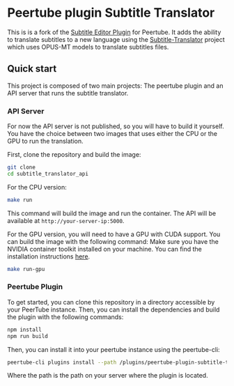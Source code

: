 # Peertube plugin Subtitle Translator


This is is a fork of the [Subtitle Editor Plugin](https://codeberg.org/herover/peertube-plugin-subtitle-editor/) for Peertube. It adds the ability to translate subtitles to a new language using the [Subtitle-Translator](https://github.com/tdhm/subtitles-translator/) project which uses OPUS-MT models to translate subtitles files.

## Quick start

This project is composed of two main projects: The peertube plugin and an API server that runs the subtitle translator. 

### API Server

For now the API server is not published, so you will have to build it yourself. You have the choice between two images that uses either the CPU or the GPU to run the translation. 

First, clone the repository and build the image:

```bash
git clone 
cd subtitle_translator_api
```
For the CPU version:
```bash
make run
``` 
This command will build the image and run the container. The API will be available at `http://your-server-ip:5000`.

For the GPU version, you will need to have a GPU with CUDA support. You can build the image with the following command:
Make sure you have the NVIDIA container toolkit installed on your machine. You can find the installation instructions [here](https://docs.nvidia.com/datacenter/cloud-native/container-toolkit/install-guide.html).
```bash
make run-gpu
```


### Peertube Plugin

To get started, you can clone this repository in a directory accessible by your PeerTube instance. Then, you can install the dependencies and build the plugin with the following commands:

```bash
npm install
npm run build
```

Then, you can install it into your peertube instance using the peertube-cli:

```bash
peertube-cli plugins install --path /plugins/peertube-plugin-subtitle-translator
```

Where the path is the path on your server where the plugin is located.

